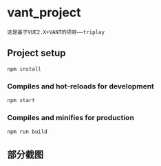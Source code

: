 # vant_project
```
这是基于VUE2.X+VANT的项目——triplay

```

## Project setup
```
npm install
```

### Compiles and hot-reloads for development
```
npm start
```

### Compiles and minifies for production
```
npm run build
```
## 部分截图